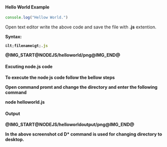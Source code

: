 <h4>Hello World Example</h4>
	
```javascript
console.log("Hellow World.")
```

<p>Open text editor write the above code and save the file with <b>.js</b> extention.</p>
<p><b>Syntax: 
	
```javascript
&lt;filename&gt;.js 
```
@IMG_START@NODEJS/helloworld/png@IMG_END@

<h4>Excuting node.js code</h4>
<p>To execute the node js code follow the bellow steps</p>
<p>Open command promt and change the directory and enter the following command</p>
<p><b>node helloworld.js</b></p>

<h4>Output</h4>
<p>@IMG_START@NODEJS/helloworldoutput/png@IMG_END@</p>
<p>In the above screenshot <b>cd D*</b> command  is used for changing directory to desktop.</p>
